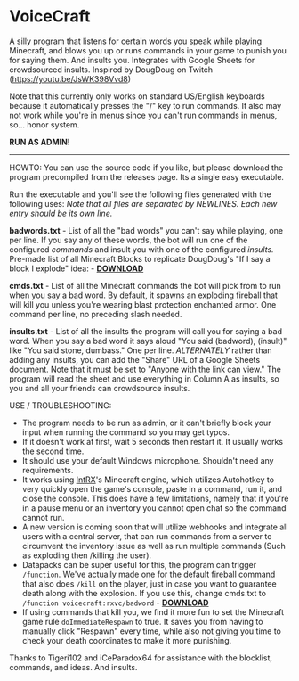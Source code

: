 
# VoiceCraft
A silly program that listens for certain words you speak while playing Minecraft, and blows you up or runs commands in your game to punish you for saying them. And insults you. Integrates with Google Sheets for crowdsourced insults. Inspired by DougDoug on Twitch (https://youtu.be/JsWK398Vvd8)

Note that this currently only works on standard US/English keyboards because it automatically presses the "/" key to run commands. It also may not work while you're in menus since you can't run commands in menus, so... honor system.

**RUN AS ADMIN!**

_____

HOWTO:
You can use the source code if you like, but please download the program precompiled from the releases page. Its a single easy executable. 

Run the executable and you'll see the following files generated with the following uses: 
*Note that all files are separated by NEWLINES. Each new entry should be its own line.*

**badwords.txt** - List of all the "bad words" you can't say while playing, one per line. If you say any of these words, the bot will run one of the configured *commands* and insult you with one of the configured *insults.*  
Pre-made list of all Minecraft Blocks to replicate DougDoug's "If I say a block I explode" idea: - [**DOWNLOAD**](https://cdn.discordapp.com/attachments/390339521473937419/1050574129184645230/badwords.txt)

**cmds.txt** - List of all the Minecraft commands the bot will pick from to run when you say a bad word. By default, it spawns an exploding fireball that will kill you unless you're wearing blast protection enchanted armor. One command per line, no preceding slash needed.

**insults.txt** - List of all the insults the program will call you for saying a bad word. When you say a bad word it says aloud "You said (badword), (insult)" like "You said stone, dumbass." One per line. 
*ALTERNATELY* rather than adding any insults, you can add the "Share" URL of a Google Sheets document. Note that it must be set to "Anyone with the link can view." The program will read the sheet and use everything in Column A as insults, so you and all your friends can crowdsource insults.


USE / TROUBLESHOOTING:

 - The program needs to be run as admin, or it can't briefly block your input when running the command so you may get typos. 
 - If it doesn't work at first, wait 5 seconds then restart it. It usually works the second time.
 - It should use your default Windows microphone. Shouldn't need any requirements.
 - It works using [IntRX](https://github.com/gcfrxbots/IntRX)'s Minecraft engine, which utilizes Autohotkey to very quickly open the game's console, paste in a command, run it, and close the console. This does have a few limitations, namely that if you're in a pause menu or an inventory you cannot open chat so the command cannot run. 
 - A new version is coming soon that will utilize webhooks and integrate all users with a central server, that can run commands from a server to circumvent the inventory issue as well as run multiple commands (Such as exploding then /killing the user). 
 - Datapacks can be super useful for this, the program can trigger `/function`. We've actually made one for the default fireball command that also does `/kill` on the player, just in case you want to guarantee death along with the explosion. If you use this, change cmds.txt to `/function voicecraft:rxvc/badword` - [**DOWNLOAD**](https://cdn.discordapp.com/attachments/380586341366366220/1060810875973423124/VoiceCraft.zip)
 - If using commands that kill you, we find it more fun to set the Minecraft game rule `doImmediateRespawn` to true. It saves you from having to manually click "Respawn" every time, while also not giving you time to check your death coordinates to make it more punishing.

Thanks to Tigeri102 and iCeParadox64 for assistance with the blocklist, commands, and ideas. And insults.
